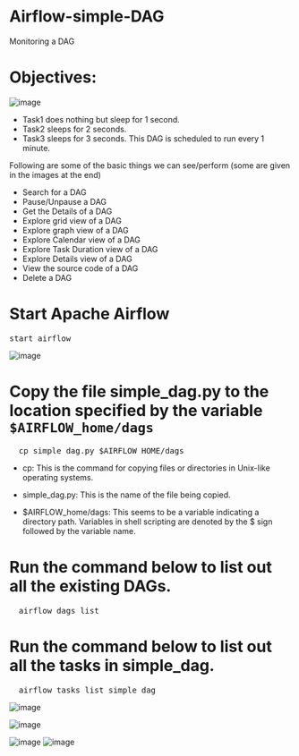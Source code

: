 # Airflow-simple-DAG
Monitoring a DAG

# Objectives:

![image](https://github.com/kwagle7/Airflow-simple-DAG/assets/13037108/8c285112-da4b-4338-81da-aa1f9b10d525)
- Task1 does nothing but sleep for 1 second.
- Task2 sleeps for 2 seconds.
- Task3 sleeps for 3 seconds.
This DAG is scheduled to run every 1 minute.

Following are some  of the basic things we can see/perform (some are given in the images at the end)

- Search for a DAG
- Pause/Unpause a DAG
- Get the Details of a DAG
- Explore grid view of a DAG
- Explore graph view of a DAG
- Explore Calendar view of a DAG
- Explore Task Duration view of a DAG
- Explore Details view of a DAG
- View the source code of a DAG
- Delete a DAG

# Start Apache Airflow
<pre>
start_airflow
</pre>

![image](https://github.com/kwagle7/Airflow-simple-DAG/assets/13037108/79cac458-c4f9-41b7-88d6-b5afc62e76ff)

# Copy the file simple_dag.py to the location specified by the variable `$AIRFLOW_home/dags`
<pre>
  cp simple_dag.py $AIRFLOW_HOME/dags
</pre>
- cp: This is the command for copying files or directories in Unix-like operating systems.

- simple_dag.py: This is the name of the file being copied.

- $AIRFLOW_home/dags: This seems to be a variable indicating a directory path. Variables in shell scripting are denoted by the $ sign followed by the variable name.

# Run the command below to list out all the existing DAGs.
<pre>
  airflow dags list
</pre>

# Run the command below to list out all the tasks in simple_dag.
<pre>
  airflow tasks list simple_dag
</pre>
![image](https://github.com/kwagle7/Airflow-simple-DAG/assets/13037108/86a0bacd-572e-49fd-aa66-a5c146c39e7c)

![image](https://github.com/kwagle7/Airflow-simple-DAG/assets/13037108/f58fa16d-4606-4269-a6bd-194a3f087027)

![image](https://github.com/kwagle7/Airflow-simple-DAG/assets/13037108/db7cbf47-a17c-4651-bb31-1d091e155ab5)
![image](https://github.com/kwagle7/Airflow-simple-DAG/assets/13037108/24be5a15-268c-473f-9a40-0012b445c811)
